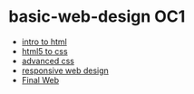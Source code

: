 # basic-web-design OC1

<ul>
    <li><a href="intro_to_html/index.html" target="_blank>">intro to html</a></li>
    <li><a href="html5_to_css/index.html" target="_blank>">html5 to css</a></li>
    <li><a href="advanced.css/index.html" target="_blank>">advanced css</a></li>
    <li><a href="responsive/index.html" target="_blank>">responsive web design</a></li>
    <li><a href="Final/index.html" target="_blank>">Final Web</a></li>
</ul>